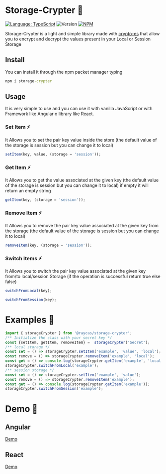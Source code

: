 # Storage-Crypter 🚀

[![Language: TypeScript](https://img.shields.io/badge/language-typescript-blue.svg?style=flat&logo=typescript)](https://www.typescriptlang.org/) ![Version](https://img.shields.io/badge/version-v.2.3.3-brightgreen) [![NPM](https://img.shields.io/badge/npm-v.2.3.3-red?logo=npm)](https://www.npmjs.com/package/storage-crypter)

Storage-Crypter is a light and simple library made with [crypto-es](https://www.npmjs.com/package/crypto-es) that allow you to encrypt and decrypt the values present in your Local or Session Storage

## Install

You can install it through the npm packet manager typing

```cmd
npm i storage-crypter
```

## Usage

It is very simple to use and you can use it with vanilla JavaScript or with Framework like Angular o library like React.

### Set Item ⚡

It Allows you to set the pair key value inside the store (the default value of the storage is session but you can change it to local)

```javascript
setItem(key, value, (storage = 'session'));
```

### Get Item ⚡

It Allows you to get the value associated at the given key (the default value of the storage is session but you can change it to local) if empty it will return an empty string

```javascript
getItem(key, (storage = 'session'));
```

### Remove Item ⚡

It Allows you to remove the pair key value associated at the given key from the storage (the default value of the storage is session but you can change it to local)

```javascript
removeItem(key, (storage = 'session'));
```

### Switch Items ⚡

It Allows you to switch the pair key value associated at the given key from/to local/session Storage (if the operation is successful return true else false)

```javascript
switchFromLocal(key);
```

```javascript
switchFromSession(key);
```

# Examples 🔭

```javascript
import { storageCrypter } from '@raycas/storage-crypter';
/** Initialize the class with your secret key */
const {setItem, getItem, removeItem} =  storageCrypter('Secret');
/** local storage */
const set = () => storageCrypter.setItem('example', 'value', 'local');
const remove = () => storageCrypter.removeItem('example', 'local');
const get = () => console.log(storageCrypter.getItem('example', 'local'));
storageCrypter.switchFromLocal('example');
/** session storage */
const set = () => storageCrypter.setItem('example', 'value');
const remove = () => storageCrypter.removeItem('example');
const get = () => console.log(storageCrypter.getItem('example'));
storageCrypter.switchFromSession('example');
```

# Demo 🔭

## Angular

[Demo](https://codesandbox.io/s/angular-11-playground-forked-kqg4hr?file=/src/app/app.component.html)

## React

[Demo](https://codesandbox.io/p/sandbox/crazy-zhukovsky-pqnx5c)
